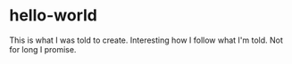 # hello-world
This is what I was told to create. Interesting how I follow what I'm told. Not for long I promise. 
